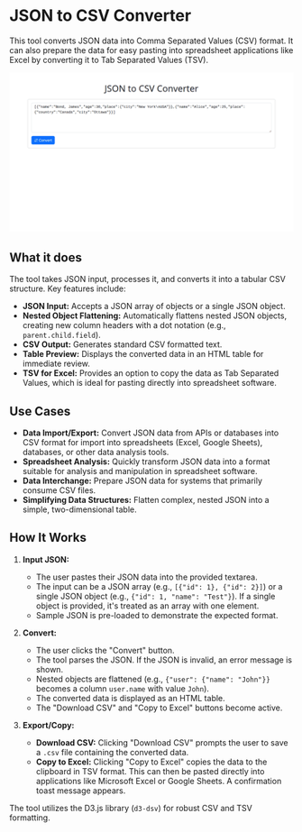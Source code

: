# JSON to CSV Converter

This tool converts JSON data into Comma Separated Values (CSV) format. It can also prepare the data for easy pasting into spreadsheet applications like Excel by converting it to Tab Separated Values (TSV).

![Screenshot](screenshot.webp)

## What it does

The tool takes JSON input, processes it, and converts it into a tabular CSV structure.
Key features include:

- **JSON Input:** Accepts a JSON array of objects or a single JSON object.
- **Nested Object Flattening:** Automatically flattens nested JSON objects, creating new column headers with a dot notation (e.g., `parent.child.field`).
- **CSV Output:** Generates standard CSV formatted text.
- **Table Preview:** Displays the converted data in an HTML table for immediate review.
- **TSV for Excel:** Provides an option to copy the data as Tab Separated Values, which is ideal for pasting directly into spreadsheet software.

## Use Cases

- **Data Import/Export:** Convert JSON data from APIs or databases into CSV format for import into spreadsheets (Excel, Google Sheets), databases, or other data analysis tools.
- **Spreadsheet Analysis:** Quickly transform JSON data into a format suitable for analysis and manipulation in spreadsheet software.
- **Data Interchange:** Prepare JSON data for systems that primarily consume CSV files.
- **Simplifying Data Structures:** Flatten complex, nested JSON into a simple, two-dimensional table.

## How It Works

1.  **Input JSON:**

    - The user pastes their JSON data into the provided textarea.
    - The input can be a JSON array (e.g., `[{"id": 1}, {"id": 2}]`) or a single JSON object (e.g., `{"id": 1, "name": "Test"}`). If a single object is provided, it's treated as an array with one element.
    - Sample JSON is pre-loaded to demonstrate the expected format.

2.  **Convert:**

    - The user clicks the "Convert" button.
    - The tool parses the JSON. If the JSON is invalid, an error message is shown.
    - Nested objects are flattened (e.g., `{"user": {"name": "John"}}` becomes a column `user.name` with value `John`).
    - The converted data is displayed as an HTML table.
    - The "Download CSV" and "Copy to Excel" buttons become active.

3.  **Export/Copy:**
    - **Download CSV:** Clicking "Download CSV" prompts the user to save a `.csv` file containing the converted data.
    - **Copy to Excel:** Clicking "Copy to Excel" copies the data to the clipboard in TSV format. This can then be pasted directly into applications like Microsoft Excel or Google Sheets. A confirmation toast message appears.

The tool utilizes the D3.js library (`d3-dsv`) for robust CSV and TSV formatting.
